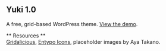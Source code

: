 ## Yuki 1.0

A free, grid-based WordPress theme. [View the demo](http://play.kara.ph/yuki/ "Yuki WordPress theme").

** Resources **  
[Gridalicious](https://github.com/suprb/Grid-A-Licious), [Entypo Icons](http://entypo.com), placeholder images by Aya Takano.
